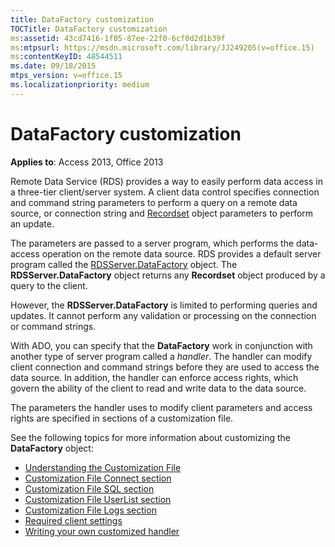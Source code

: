 ```yaml
---
title: DataFactory customization
TOCTitle: DataFactory customization
ms:assetid: 43cd7416-1f05-87ee-22f0-6cf0d2d1b39f
ms:mtpsurl: https://msdn.microsoft.com/library/JJ249205(v=office.15)
ms:contentKeyID: 48544511
ms.date: 09/18/2015
mtps_version: v=office.15
ms.localizationpriority: medium
---
```


# DataFactory customization


**Applies to**: Access 2013, Office 2013

Remote Data Service (RDS) provides a way to easily perform data access in a three-tier client/server system. A client data control specifies connection and command string parameters to perform a query on a remote data source, or connection string and [Recordset](recordset-object-ado.md) object parameters to perform an update.

The parameters are passed to a server program, which performs the data-access operation on the remote data source. RDS provides a default server program called the [RDSServer.DataFactory](datafactory-object-rdsserver.md) object. The **RDSServer.DataFactory** object returns any **Recordset** object produced by a query to the client.

However, the **RDSServer.DataFactory** is limited to performing queries and updates. It cannot perform any validation or processing on the connection or command strings.

With ADO, you can specify that the **DataFactory** work in conjunction with another type of server program called a *handler*. The handler can modify client connection and command strings before they are used to access the data source. In addition, the handler can enforce access rights, which govern the ability of the client to read and write data to the data source.

The parameters the handler uses to modify client parameters and access rights are specified in sections of a customization file.

See the following topics for more information about customizing the **DataFactory** object:

- [Understanding the Customization File](understanding-the-customization-file.md)
- [Customization File Connect section](customization-file-connect-section.md)
- [Customization File SQL section](customization-file-sql-section.md)
- [Customization File UserList section](customization-file-userlist-section.md)
- [Customization File Logs section](customization-file-logs-section.md)
- [Required client settings](https://docs.microsoft.com/office/vba/access/concepts/miscellaneous/required-client-settings)
- [Writing your own customized handler](https://docs.microsoft.com/office/vba/access/concepts/miscellaneous/writing-your-own-customized-handler)
